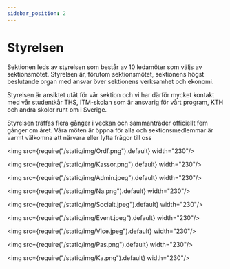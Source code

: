 ```yaml
---
sidebar_position: 2
---
```


# Styrelsen

Sektionen leds av styrelsen som består av 10 ledamöter som väljs av sektionsmötet. Styrelsen är, förutom sektionsmötet, sektionens högst beslutande organ med ansvar över sektionens verksamhet och ekonomi.

Styrelsen är ansiktet utåt för vår sektion och vi har därför mycket kontakt med vår studentkår THS, ITM-skolan som är ansvarig för vårt program, KTH och andra skolor runt om i Sverige.

Styrelsen träffas flera gånger i veckan och sammanträder officiellt fem gånger om året. Våra möten är öppna för alla och sektionsmedlemmar är varmt välkomna att närvara eller lyfta frågor till oss

<img src={require("/static/img/Ordf.png").default} width="230"/>

<img src={require("/static/img/Kassor.png").default} width="230"/>

<img src={require("/static/img/Admin.jpeg").default} width="230"/>

<img src={require("/static/img/Na.png").default} width="230"/>

<img src={require("/static/img/Socialt.jpeg").default} width="230"/>

<img src={require("/static/img/Event.jpeg").default} width="230"/>

<img src={require("/static/img/Vice.jpeg").default} width="230"/>

<img src={require("/static/img/Pas.png").default} width="230"/>

<img src={require("/static/img/Ka.png").default} width="230"/>
